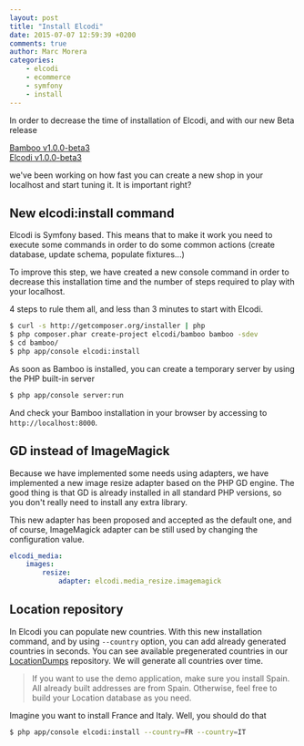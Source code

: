 ```yaml
---
layout: post
title: "Install Elcodi"
date: 2015-07-07 12:59:39 +0200
comments: true
author: Marc Morera
categories: 
    - elcodi
    - ecommerce
    - symfony
    - install
---
```

In order to decrease the time of installation of Elcodi, and with our new Beta
release 

[Bamboo v1.0.0-beta3](https://github.com/elcodi/bamboo/blob/master/CHANGELOG-1.0.md#v100-beta3-10-07-2015)  
[Elcodi v1.0.0-beta3](https://github.com/elcodi/elcodi/blob/master/CHANGELOG-1.0.md#v100-beta3-10-07-2015)

we've been working on how fast you can create a new shop in your localhost and 
start tuning it. It is important right?

## New elcodi:install command

Elcodi is Symfony based. This means that to make it work you need to execute 
some commands in order to do some common actions (create database, update
schema, populate fixtures...)

To improve this step, we have created a new console command in order to decrease
this installation time and the number of steps required to play with your
localhost.

4 steps to rule them all, and less than 3 minutes to start with Elcodi.

``` bash
$ curl -s http://getcomposer.org/installer | php
$ php composer.phar create-project elcodi/bamboo bamboo -sdev
$ cd bamboo/
$ php app/console elcodi:install
```

As soon as Bamboo is installed, you can create a temporary server by using the
PHP built-in server

``` bash
$ php app/console server:run
```

And check your Bamboo installation in your browser by accessing to 
`http://localhost:8000`.

## GD instead of ImageMagick

Because we have implemented some needs using adapters, we have implemented a new
image resize adapter based on the PHP GD engine. The good thing is that GD is 
already installed in all standard PHP versions, so you don't really need to
install any extra library.

This new adapter has been proposed and accepted as the default one, and of 
course, ImageMagick adapter can be still used by changing the configuration
value.

``` yml
elcodi_media:
    images:
        resize:
            adapter: elcodi.media_resize.imagemagick
```

## Location repository

In Elcodi you can populate new countries. With this new installation command, 
and by using `--country` option, you can add already generated countries in 
seconds. You can see available pregenerated countries in our
[LocationDumps](https://github.com/elcodi/LocationDumps) repository. We will
generate all countries over time.

> If you want to use the demo application, make sure you install Spain. All
> already built addresses are from Spain. Otherwise, feel free to build your
> Location database as you need.

Imagine you want to install France and Italy. Well, you should do that

``` bash
$ php app/console elcodi:install --country=FR --country=IT
```
